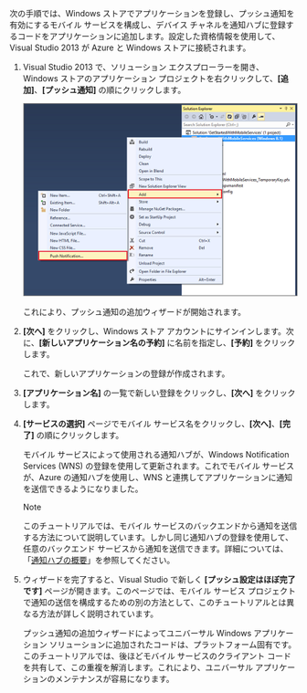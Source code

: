 次の手順では、Windows ストアでアプリケーションを登録し、プッシュ通知を有効にするモバイル サービスを構成し、デバイス チャネルを通知ハブに登録するコードをアプリケーションに追加します。設定した資格情報を使用して、Visual Studio 2013 が Azure と Windows ストアに接続されます。

1. Visual Studio 2013 で、ソリューション エクスプローラーを開き、Windows ストアのアプリケーション プロジェクトを右クリックして、**[追加]**、**[プッシュ通知]** の順にクリックします。 
   
    ![Visual Studio 2013 でのプッシュ通知の追加](./media/mobile-services-create-new-push-vs2013/mobile-add-push-notifications-vs2013.png)
   
    これにより、プッシュ通知の追加ウィザードが開始されます。
2. **[次へ]** をクリックし、Windows ストア アカウントにサインインします。次に、**[新しいアプリケーション名の予約]** に名前を指定し、**[予約]** をクリックします。
   
    これで、新しいアプリケーションの登録が作成されます。
3. **[アプリケーション名]** の一覧で新しい登録をクリックし、**[次へ]** をクリックします。
4. **[サービスの選択]** ページでモバイル サービス名をクリックし、**[次へ]**、**[完了]** の順にクリックします。
   
    モバイル サービスによって使用される通知ハブが、Windows Notification Services (WNS) の登録を使用して更新されます。これでモバイル サービスが、Azure の通知ハブを使用し、WNS と連携してアプリケーションに通知を送信できるようになりました。
   
   > [!NOTE]
   > このチュートリアルでは、モバイル サービスのバックエンドから通知を送信する方法について説明しています。しかし同じ通知ハブの登録を使用して、任意のバックエンド サービスから通知を送信できます。詳細については、「[通知ハブの概要](http://msdn.microsoft.com/library/azure/jj927170.aspx)」を参照してください。
   > 
   > 
5. ウィザードを完了すると、Visual Studio で新しく **[プッシュ設定はほぼ完了です]** ページが開きます。このページでは、モバイル サービス プロジェクトで通知の送信を構成するための別の方法として、このチュートリアルとは異なる方法が詳しく説明されています。
   
    プッシュ通知の追加ウィザードによってユニバーサル Windows アプリケーション ソリューションに追加されたコードは、プラットフォーム固有です。このチュートリアルでは、後ほどモバイル サービスのクライアント コードを共有して、この重複を解消します。これにより、ユニバーサル アプリケーションのメンテナンスが容易になります。

<!-- URLs. -->
[Get started with Mobile Services]: /develop/mobile/tutorials/get-started/
[Get started with data]: /develop/mobile/tutorials/get-started-with-data-dotnet/

<!---HONumber=Oct15_HO3-->